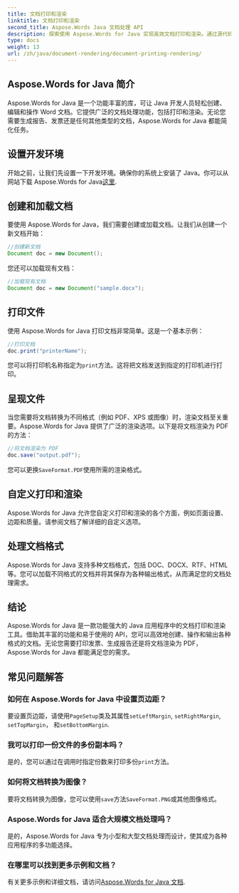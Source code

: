 ```yaml
---
title: 文档打印和渲染
linktitle: 文档打印和渲染
second_title: Aspose.Words Java 文档处理 API
description: 探索使用 Aspose.Words for Java 实现高效文档打印和渲染。通过源代码示例逐步学习。
type: docs
weight: 13
url: /zh/java/document-rendering/document-printing-rendering/
---
```


## Aspose.Words for Java 简介

Aspose.Words for Java 是一个功能丰富的库，可让 Java 开发人员轻松创建、编辑和操作 Word 文档。它提供广泛的文档处理功能，包括打印和渲染。无论您需要生成报告、发票还是任何其他类型的文档，Aspose.Words for Java 都能简化任务。

## 设置开发环境

开始之前，让我们先设置一下开发环境。确保你的系统上安装了 Java。你可以从网站下载 Aspose.Words for Java[这里](https://releases.aspose.com/words/java/).

## 创建和加载文档

要使用 Aspose.Words for Java，我们需要创建或加载文档。让我们从创建一个新文档开始：

```java
//创建新文档
Document doc = new Document();
```

您还可以加载现有文档：

```java
//加载现有文档
Document doc = new Document("sample.docx");
```

## 打印文件

使用 Aspose.Words for Java 打印文档非常简单。这是一个基本示例：

```java
//打印文档
doc.print("printerName");
```

您可以将打印机名称指定为`print`方法。这将把文档发送到指定的打印机进行打印。

## 呈现文件

当您需要将文档转换为不同格式（例如 PDF、XPS 或图像）时，渲染文档至关重要。Aspose.Words for Java 提供了广泛的渲染选项。以下是将文档渲染为 PDF 的方法：

```java
//将文档渲染为 PDF
doc.save("output.pdf");
```

您可以更换`SaveFormat.PDF`使用所需的渲染格式。

## 自定义打印和渲染

Aspose.Words for Java 允许您自定义打印和渲染的各个方面，例如页面设置、边距和质量。请参阅文档了解详细的自定义选项。

## 处理文档格式

Aspose.Words for Java 支持多种文档格式，包括 DOC、DOCX、RTF、HTML 等。您可以加载不同格式的文档并将其保存为各种输出格式，从而满足您的文档处理需求。

## 结论

Aspose.Words for Java 是一款功能强大的 Java 应用程序中的文档打印和渲染工具。借助其丰富的功能和易于使用的 API，您可以高效地创建、操作和输出各种格式的文档。无论您需要打印发票、生成报告还是将文档渲染为 PDF，Aspose.Words for Java 都能满足您的需求。

## 常见问题解答

### 如何在 Aspose.Words for Java 中设置页边距？

要设置页边距，请使用`PageSetup`类及其属性`setLeftMargin`, `setRightMargin`, `setTopMargin`， 和`setBottomMargin`.

### 我可以打印一份文件的多份副本吗？

是的，您可以通过在调用时指定份数来打印多份`print`方法。

### 如何将文档转换为图像？

要将文档转换为图像，您可以使用`save`方法`SaveFormat.PNG`或其他图像格式。

### Aspose.Words for Java 适合大规模文档处理吗？

是的，Aspose.Words for Java 专为小型和大型文档处理而设计，使其成为各种应用程序的多功能选择。

### 在哪里可以找到更多示例和文档？

有关更多示例和详细文档，请访问[Aspose.Words for Java 文档](https://reference.aspose.com/words/java/).
